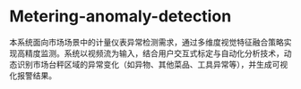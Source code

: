 # Metering-anomaly-detection
本系统面向市场场景中的计量仪表异常检测需求，通过多维度视觉特征融合策略实现高精度监测。系统以视频流为输入，结合用户交互式标定与自动化分析技术，动态识别市场台秤区域的异常变化（如异物、其他菜品、工具异常等），并生成可视化报警结果。
